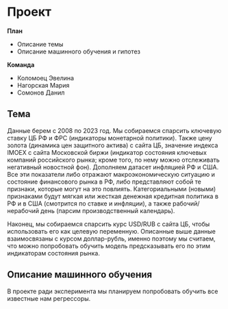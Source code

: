 # Проект
**План**
- Описание темы
- Описание машинного обучения и гипотез


**Команда**
- Коломоец Эвелина
- Нагорская Мария
- Сомонов Данил 
## Тема
Данные берем с 2008 по 2023 год. 
Мы собираемся спарсить ключевую ставку ЦБ РФ и ФРС (индикаторы монетарной политики). Также цену золота (динамика цен защитного актива) с сайта ЦБ, значение индекса IMOEX с сайта Московской биржи (индикатор состояния ключевых компаний российского рынка; кроме того, по нему можно отслеживать негативный новостной фон). Дополняем датасет инфляцией РФ и США. Все эти показатели либо отражают макроэкономическую ситуацию и состояние финансового рынка в РФ, либо представляют собой те признаки, которые могут на это повлиять.
Категориальными (новыми) признаками будут мягкая или жесткая денежная кредитная политика в РФ и в США (смотрится по ставке и инфляции), а также рабочий/нерабочий день (парсим производственный календарь). 

Наконец, мы собираемся спарсить курс USD/RUB с сайта ЦБ, чтобы использовать его как целевую переменную. Описанные выше данные взаимосвязаны с курсом доллар-рубль, именно поэтому мы считаем, что можно попробовать обучить модель предсказывать его по этим индикаторам состояния рынка.

## Описание машинного обучения
В проекте ради эксперимента мы планируем попробовать обучить все известные нам регрессоры.


